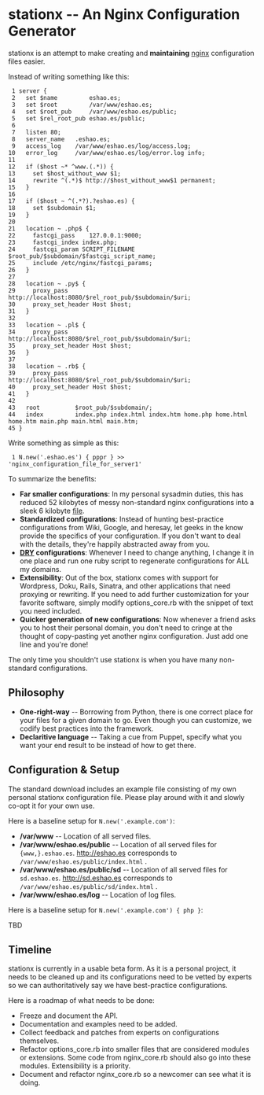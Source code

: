 stationx -- An Nginx Configuration Generator
================================

stationx is an attempt to make creating and **maintaining** [nginx](http://nginx.net/) configuration files easier.

Instead of writing something like this:

     1 server {
     2   set $name         eshao.es;
     3   set $root         /var/www/eshao.es;
     4   set $root_pub     /var/www/eshao.es/public;
     5   set $rel_root_pub eshao.es/public;     
     6
     7   listen 80;
     8   server_name   .eshao.es;
     9   access_log    /var/www/eshao.es/log/access.log;
    10   error_log     /var/www/eshao.es/log/error.log info; 
    11
    12   if ($host ~* ^www.(.*)) {
    13     set $host_without_www $1;
    14     rewrite ^(.*)$ http://$host_without_www$1 permanent;
    15   }         
    16
    17   if ($host ~ ^(.*?).?eshao.es) {
    18     set $subdomain $1;
    19   }
    20             
    21   location ~ .php$ {
    22     fastcgi_pass    127.0.0.1:9000;
    23     fastcgi_index index.php;
    24     fastcgi_param SCRIPT_FILENAME $root_pub/$subdomain/$fastcgi_script_name;
    25     include /etc/nginx/fastcgi_params;
    26   }
    27
    28   location ~ .py$ {
    29     proxy_pass       http://localhost:8080/$rel_root_pub/$subdomain/$uri;
    30     proxy_set_header Host $host;        
    31   }
    32
    33   location ~ .pl$ {
    34     proxy_pass       http://localhost:8080/$rel_root_pub/$subdomain/$uri;
    35     proxy_set_header Host $host;
    36   }
    37
    38   location ~ .rb$ {
    39     proxy_pass       http://localhost:8080/$rel_root_pub/$subdomain/$uri;
    40     proxy_set_header Host $host;        
    41   }
    42
    43   root          $root_pub/$subdomain/;
    44   index         index.php index.html index.htm home.php home.html home.htm main.php main.html main.htm;
    45 }

Write something as simple as this:

     1 N.new('.eshao.es') { pppr } >> 'nginx_configuration_file_for_server1'

To summarize the benefits:

* __Far smaller configurations__: In my personal sysadmin duties, this has reduced 52 kilobytes of messy non-standard nginx configurations into a sleek 6 kilobyte [file](http://dl.dropbox.com/u/146184/config.rb). 
* __Standardized configurations__: Instead of hunting best-practice configurations from Wiki, Google, and heresay, let geeks in the know provide the specifics of your configuration. If you don't want to deal with the details, they're happily abstracted away from you.
* __[DRY](http://en.wikipedia.org/wiki/Don%27t_repeat_yourself) configurations__: Whenever I need to change anything, I change it in one place and run one ruby script to regenerate configurations for ALL my domains.
* __Extensibility__: Out of the box, stationx comes with support for Wordpress, Doku, Rails, Sinatra, and other applications that need proxying or rewriting. If you need to add further customization for your favorite software, simply modify options_core.rb with the snippet of text you need included.
* __Quicker generation of new configurations__: Now whenever a friend asks you to host their personal domain, you don't need to cringe at the thought of copy-pasting yet another nginx configuration. Just add one line and you're done!

The only time you shouldn't use stationx is when you have many non-standard configurations. 


Philosophy
----------------
* __One-right-way__ -- Borrowing from Python, there is one correct place for your files for a given domain to go. Even though you can customize, we codify best practices into the framework. 
* __Declaritive language__ -- Taking a cue from Puppet, specify what you want your end result to be instead of how to get there. 


Configuration & Setup
-------------------------------
The standard download includes an example file consisting of my own personal stationx configuration file. Please play around with it and slowly co-opt it for your own use.

Here is a baseline setup for `N.new('.example.com')`:

* __/var/www__ -- Location of all served files.
* __/var/www/eshao.es/public__ -- Location of all served files for `{www,}.eshao.es`. <http://eshao.es> corresponds to `/var/www/eshao.es/public/index.html` .
* __/var/www/eshao.es/public/sd__ -- Location of all served files for `sd.eshao.es`. http://sd.eshao.es corresponds to `/var/www/eshao.es/public/sd/index.html` .
* __/var/www/eshao.es/log__ -- Location of log files.

Here is a baseline setup for `N.new('.example.com') { php }`:

TBD


Timeline
------------
stationx is currently in a usable beta form. As it is a personal project, it needs to be cleaned up and its configurations need to be vetted by experts so we can authoritatively say we have best-practice configurations. 

Here is a roadmap of what needs to be done:

* Freeze and document the API.
* Documentation and examples need to be added.
* Collect feedback and patches from experts on configurations themselves.
* Refactor options_core.rb into smaller files that are considered modules or extensions. Some code from nginx_core.rb should also go into these modules. Extensibility is a priority.
* Document and refactor nginx_core.rb so a newcomer can see what it is doing.


